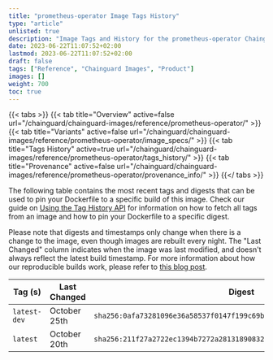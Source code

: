 ```yaml
---
title: "prometheus-operator Image Tags History"
type: "article"
unlisted: true
description: "Image Tags and History for the prometheus-operator Chainguard Image"
date: 2023-06-22T11:07:52+02:00
lastmod: 2023-06-22T11:07:52+02:00
draft: false
tags: ["Reference", "Chainguard Images", "Product"]
images: []
weight: 700
toc: true
---
```


{{< tabs >}}
{{< tab title="Overview" active=false url="/chainguard/chainguard-images/reference/prometheus-operator/" >}}
{{< tab title="Variants" active=false url="/chainguard/chainguard-images/reference/prometheus-operator/image_specs/" >}}
{{< tab title="Tags History" active=true url="/chainguard/chainguard-images/reference/prometheus-operator/tags_history/" >}}
{{< tab title="Provenance" active=false url="/chainguard/chainguard-images/reference/prometheus-operator/provenance_info/" >}}
{{</ tabs >}}

The following table contains the most recent tags and digests that can be used to pin your Dockerfile to a specific build of this image. Check our guide on [Using the Tag History API](/chainguard/chainguard-images/using-the-tag-history-api/) for information on how to fetch all tags from an image and how to pin your Dockerfile to a specific digest.

Please note that digests and timestamps only change when there is a change to the image, even though images are rebuilt every night. The "Last Changed" column indicates when the image was last modified, and doesn't always reflect the latest build timestamp. For more information about how our reproducible builds work, please refer to [this blog post](https://www.chainguard.dev/unchained/reproducing-chainguards-reproducible-image-builds).

| Tag (s)       | Last Changed | Digest                                                                    |
|---------------|--------------|---------------------------------------------------------------------------|
|  `latest-dev` | October 25th | `sha256:0afa73281096e36a58537f0147f199c69b44089db09822baa46dca204fd4c122` |
|  `latest`     | October 20th | `sha256:211f27a2722ec1394b7272a2813189083210f10a42baa4a813567ec73ef8ce01` |

